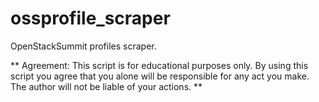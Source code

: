 # ossprofile_scraper
OpenStackSummit profiles scraper.

**
Agreement: This script is for educational purposes only. By using this script you agree
that you alone will be responsible for any act you make. The author will not be liable
of your actions.
**
